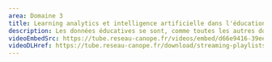```yaml
---
area: Domaine 3
title: Learning analytics et intelligence artificielle dans l'éducation
description: Les données éducatives se sont, comme toutes les autres données, massifiées ces dernières années. Comment sont-elles utilisées par le monde de la recherche ? Que nous apprennent-elles ?
videoEmbedSrc: https://tube.reseau-canope.fr/videos/embed/d66e9416-39ee-4d25-bac8-80552dcc463b
videoDLHref: https://tube.reseau-canope.fr/download/streaming-playlists/hls/videos/d66e9416-39ee-4d25-bac8-80552dcc463b-1080-fragmented.mp4
---
```

